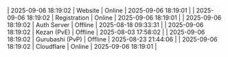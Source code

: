 | 2025-09-06 18:19:02 | Website | Online | 2025-09-06 18:19:01 |
| 2025-09-06 18:19:02 | Registration | Online | 2025-09-06 18:19:01 |
| 2025-09-06 18:19:02 | Auth Server | Offline | 2025-08-18 09:33:31 |
| 2025-09-06 18:19:02 | Kezan (PvE) | Offline | 2025-08-03 17:58:02 |
| 2025-09-06 18:19:02 | Gurubashi (PvP) | Offline | 2025-08-23 21:44:06 |
| 2025-09-06 18:19:02 | Cloudflare | Online | 2025-09-06 18:19:01 |
